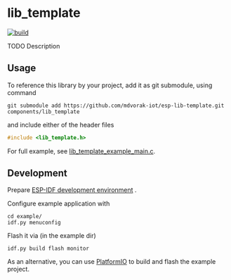 # lib_template

[![build](https://github.com/mdvorak-iot/esp-lib-template/actions/workflows/build.yml/badge.svg)](https://github.com/mdvorak-iot/esp-lib-template/actions/workflows/build.yml)

TODO Description

## Usage

To reference this library by your project, add it as git submodule, using command

```shell
git submodule add https://github.com/mdvorak-iot/esp-lib-template.git components/lib_template
```

and include either of the header files

```c
#include <lib_template.h>
```

For full example, see [lib_template_example_main.c](./example/main/lib_template_example_main.c).

## Development

Prepare [ESP-IDF development environment](https://docs.espressif.com/projects/esp-idf/en/latest/esp32/get-started/index.html#get-started-get-prerequisites)
.

Configure example application with

```
cd example/
idf.py menuconfig
```

Flash it via (in the example dir)

```
idf.py build flash monitor
```

As an alternative, you can use [PlatformIO](https://docs.platformio.org/en/latest/core/installation.html) to build and
flash the example project.
